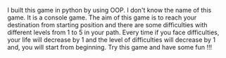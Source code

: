I built this game in python by using OOP. I don't know the name of this game.
It is a console game.
The aim of this game is to reach your destination from starting position and there are some difficulties with different levels from 1 to 5 in your path.
Every time if you face difficulties, your life will decrease by 1 and the level of difficulties will decrease by 1 and, you will start from beginning.
Try this game and have some fun !!!
